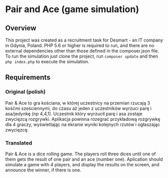 # Pair and Ace (game simulation)

## Overview
This project was created as a recruitment task for Desmart - an IT company in Gdynia, Poland. PHP 5.6 or higher is required to run, and there are no external dependencies other than those defined in the composer.json file.
To run the simulation just clone the project, run `composer update` and then `php index.php` to execute the simulation.

## Requirements
### Original (polish)
Pair & Ace to gra kościana, w której uczestnicy na przemian rzucają 3 kośćmi sześciennymi, do czasu aż jeden z uczestników wyrzuci parę i asa/jedynkę (np 4,4,1). Uczestnik który wyrzucił parę i asa zostaje zwycięzcą rozgrywki.
Aplikacja powinna rozegrać przykładową rozgrywkę dla 4 graczy, wyświetlając na ekranie wyniki kolejnych rzutów i ogłaszając zwycięzcę.
### Translated
Pair & Ace is a dice rolling game. The players roll three dices until one of them gets the result of one pair and an ace (number one).
Aplication should simulate a game with 4 players, and display the results on the screen, and announce the winner, if there is one.
